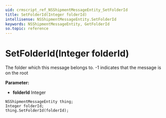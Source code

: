 ```yaml
---
uid: crmscript_ref_NSShipmentMessageEntity_SetFolderId
title: SetFolderId(Integer folderId)
intellisense: NSShipmentMessageEntity.SetFolderId
keywords: NSShipmentMessageEntity, GetFolderId
so.topic: reference
---
```


# SetFolderId(Integer folderId)

The folder which this message belongs to. -1 indicates that the message is on the root

**Parameter:** 
 - **folderId** Integer

```crmscript
NSShipmentMessageEntity thing;
Integer folderId;
thing.SetFolderId(folderId);
```

